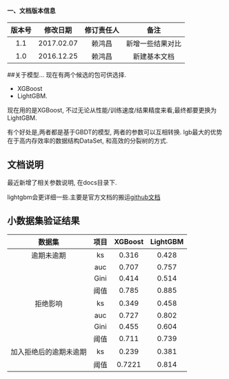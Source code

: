 #### 一、文档版本信息
|版本号|修改日期|修订责任人|备注|
|:--:|:--:|:--:|:--:|
|1.1|2017.02.07|赖鸿昌|新增一些结果对比|
|1.0|2016.12.25|赖鸿昌|新建基本文档|

##关于模型...
现在有两个候选的包可供选择.
- XGBoost
- LightGBM.

现在用的是XGBoost, 不过无论从性能/训练速度/结果精度来看,最终都要更换为LightGBM.

有个好处是,两者都是基于GBDT的模型, 两者的参数可以互相转换. lgb最大的优势在于高内存效率的数据结构DataSet, 和高效的分裂树的方式.

## 文档说明
最近新增了相关参数说明, 在docs目录下.

lightgbm会更详细一些.主要是官方文档的搬运[github文档](https://github.com/Microsoft/LightGBM/blob/master/docs/Python-API.md#scikit-learn-api)

## 小数据集验证结果
| 数据集|项目	|	XGBoost|	LightGBM|
|:--:|:--:|:--:|:--:|
|逾期未逾期|	ks|	0.316|	0.428|
	|auc|	0.707|	0.757
	|Gini|	0.414|	0.514
	|阈值|	0.785|	0.885
拒绝影响|	ks|	0.349|	0.458
	|auc|	0.727|	0.802
	|Gini|	0.455|	0.604
	|阈值	|0.711|	0.739
加入拒绝后的逾期未逾期|	ks|	0.239|	0.381
	|阈值|	0.7221|	0.814
